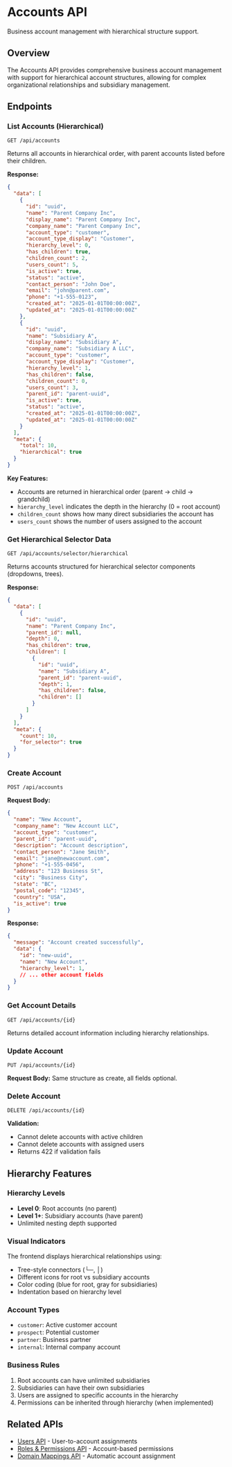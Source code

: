 # Accounts API

Business account management with hierarchical structure support.

## Overview

The Accounts API provides comprehensive business account management with support for hierarchical account structures, allowing for complex organizational relationships and subsidiary management.

## Endpoints

### List Accounts (Hierarchical)

```http
GET /api/accounts
```

Returns all accounts in hierarchical order, with parent accounts listed before their children.

**Response:**
```json
{
  "data": [
    {
      "id": "uuid",
      "name": "Parent Company Inc",
      "display_name": "Parent Company Inc",
      "company_name": "Parent Company Inc",
      "account_type": "customer",
      "account_type_display": "Customer",
      "hierarchy_level": 0,
      "has_children": true,
      "children_count": 2,
      "users_count": 5,
      "is_active": true,
      "status": "active",
      "contact_person": "John Doe",
      "email": "john@parent.com",
      "phone": "+1-555-0123",
      "created_at": "2025-01-01T00:00:00Z",
      "updated_at": "2025-01-01T00:00:00Z"
    },
    {
      "id": "uuid",
      "name": "Subsidiary A",
      "display_name": "Subsidiary A",
      "company_name": "Subsidiary A LLC",
      "account_type": "customer",
      "account_type_display": "Customer", 
      "hierarchy_level": 1,
      "has_children": false,
      "children_count": 0,
      "users_count": 3,
      "parent_id": "parent-uuid",
      "is_active": true,
      "status": "active",
      "created_at": "2025-01-01T00:00:00Z",
      "updated_at": "2025-01-01T00:00:00Z"
    }
  ],
  "meta": {
    "total": 10,
    "hierarchical": true
  }
}
```

**Key Features:**
- Accounts are returned in hierarchical order (parent → child → grandchild)
- `hierarchy_level` indicates the depth in the hierarchy (0 = root account)
- `children_count` shows how many direct subsidiaries the account has
- `users_count` shows the number of users assigned to the account

### Get Hierarchical Selector Data

```http
GET /api/accounts/selector/hierarchical
```

Returns accounts structured for hierarchical selector components (dropdowns, trees).

**Response:**
```json
{
  "data": [
    {
      "id": "uuid",
      "name": "Parent Company Inc",
      "parent_id": null,
      "depth": 0,
      "has_children": true,
      "children": [
        {
          "id": "uuid",
          "name": "Subsidiary A",
          "parent_id": "parent-uuid",
          "depth": 1,
          "has_children": false,
          "children": []
        }
      ]
    }
  ],
  "meta": {
    "count": 10,
    "for_selector": true
  }
}
```

### Create Account

```http
POST /api/accounts
```

**Request Body:**
```json
{
  "name": "New Account",
  "company_name": "New Account LLC",
  "account_type": "customer",
  "parent_id": "parent-uuid",
  "description": "Account description",
  "contact_person": "Jane Smith",
  "email": "jane@newaccount.com",
  "phone": "+1-555-0456",
  "address": "123 Business St",
  "city": "Business City",
  "state": "BC",
  "postal_code": "12345",
  "country": "USA",
  "is_active": true
}
```

**Response:**
```json
{
  "message": "Account created successfully",
  "data": {
    "id": "new-uuid",
    "name": "New Account",
    "hierarchy_level": 1,
    // ... other account fields
  }
}
```

### Get Account Details

```http
GET /api/accounts/{id}
```

Returns detailed account information including hierarchy relationships.

### Update Account

```http
PUT /api/accounts/{id}
```

**Request Body:** Same structure as create, all fields optional.

### Delete Account

```http
DELETE /api/accounts/{id}
```

**Validation:**
- Cannot delete accounts with active children
- Cannot delete accounts with assigned users
- Returns 422 if validation fails

## Hierarchy Features

### Hierarchy Levels
- **Level 0**: Root accounts (no parent)
- **Level 1+**: Subsidiary accounts (have parent)
- Unlimited nesting depth supported

### Visual Indicators
The frontend displays hierarchical relationships using:
- Tree-style connectors (└─, │)
- Different icons for root vs subsidiary accounts
- Color coding (blue for root, gray for subsidiaries)
- Indentation based on hierarchy level

### Account Types
- `customer`: Active customer account
- `prospect`: Potential customer
- `partner`: Business partner
- `internal`: Internal company account

### Business Rules
1. Root accounts can have unlimited subsidiaries
2. Subsidiaries can have their own subsidiaries
3. Users are assigned to specific accounts in the hierarchy
4. Permissions can be inherited through hierarchy (when implemented)

## Related APIs
- [Users API](users.md) - User-to-account assignments
- [Roles & Permissions API](roles-permissions.md) - Account-based permissions
- [Domain Mappings API](domain-mappings.md) - Automatic account assignment